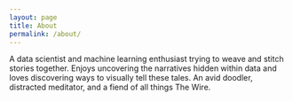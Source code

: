 ```yaml
---
layout: page
title: About
permalink: /about/
---
```




A data scientist and machine learning enthusiast trying to weave and stitch stories together. Enjoys uncovering the narratives hidden within data and loves discovering ways to visually tell these tales. An avid doodler, distracted meditator, and a fiend of all things The Wire.


